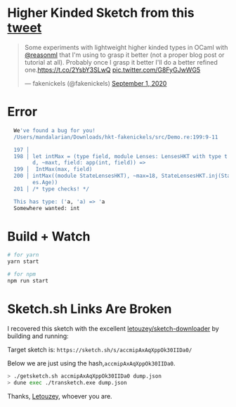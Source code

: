 # Higher Kinded Sketch from this [tweet](https://twitter.com/fakenickels/status/1300869318033408001?s=20)

<blockquote class="twitter-tweet"><p lang="en" dir="ltr">Some experiments with lightweight higher kinded types in OCaml with <a href="https://twitter.com/reasonml?ref_src=twsrc%5Etfw">@reasonml</a> that I&#39;m using to grasp it better (not a proper blog post or tutorial at all). Probably once I grasp it better I&#39;ll do a better refined one.<a href="https://t.co/2YsbY3SLwQ">https://t.co/2YsbY3SLwQ</a> <a href="https://t.co/G8FyGJwWG5">pic.twitter.com/G8FyGJwWG5</a></p>&mdash; fakenickels (@fakenickels) <a href="https://twitter.com/fakenickels/status/1300869318033408001?ref_src=twsrc%5Etfw">September 1, 2020</a></blockquote> <script async src="https://platform.twitter.com/widgets.js" charset="utf-8"></script>

# Error

```bash
  We've found a bug for you!
  /Users/mandalarian/Downloads/hkt-fakenickels/src/Demo.re:199:9-11

  197 │
  198 │ let intMax = (type field, module Lenses: LensesHKT with type t = fiel
        d, ~maxt, field: app(int, field)) =>
  199 │  IntMax(max, field)
  200 │ intMax((module StateLensesHKT), ~max=18, StateLensesHKT.inj(StateLens
        es.Age))
  201 │ /* type checks! */

  This has type: ('a, 'a) => 'a
  Somewhere wanted: int
```

# Build + Watch

```bash
# for yarn
yarn start

# for npm
npm run start
```

# Sketch.sh Links Are Broken

I recovered this sketch with the excellent [letouzey/sketch-downloader](https://github.com/letouzey/sketch-downloader) by building and running:

Target sketch is: `https://sketch.sh/s/accmipAxAqXppOk30IIDa0/`

Below we are just using the hash,`accmipAxAqXppOk30IIDa0`.

```sh
> ./getsketch.sh accmipAxAqXppOk30IIDa0 dump.json
> dune exec ./transketch.exe dump.json
```

Thanks, [Letouzey](https://github.com/letouzey), whoever you are.
